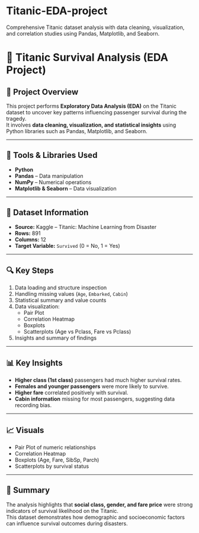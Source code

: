 # Titanic-EDA-project
Comprehensive Titanic dataset analysis with data cleaning, visualization, and correlation studies using Pandas, Matplotlib, and Seaborn.


# 🚢 Titanic Survival Analysis (EDA Project)

## 📘 Project Overview
This project performs **Exploratory Data Analysis (EDA)** on the Titanic dataset to uncover key patterns influencing passenger survival during the tragedy.  
It involves **data cleaning, visualization, and statistical insights** using Python libraries such as Pandas, Matplotlib, and Seaborn.

---

## 🧰 Tools & Libraries Used
- **Python**
- **Pandas** – Data manipulation  
- **NumPy** – Numerical operations  
- **Matplotlib & Seaborn** – Data visualization  

---

## 📂 Dataset Information
- **Source:** Kaggle – Titanic: Machine Learning from Disaster  
- **Rows:** 891  
- **Columns:** 12  
- **Target Variable:** `Survived` (0 = No, 1 = Yes)

---

## 🔍 Key Steps
1. Data loading and structure inspection  
2. Handling missing values (`Age`, `Embarked`, `Cabin`)  
3. Statistical summary and value counts  
4. Data visualization:
   - Pair Plot
   - Correlation Heatmap
   - Boxplots
   - Scatterplots (Age vs Pclass, Fare vs Pclass)
5. Insights and summary of findings

---

## 📊 Key Insights
- **Higher class (1st class)** passengers had much higher survival rates.  
- **Females and younger passengers** were more likely to survive.  
- **Higher fare** correlated positively with survival.  
- **Cabin information** missing for most passengers, suggesting data recording bias.

---

## 📈 Visuals
- Pair Plot of numeric relationships  
- Correlation Heatmap  
- Boxplots (Age, Fare, SibSp, Parch)  
- Scatterplots by survival status  

---

## 🧠 Summary
The analysis highlights that **social class, gender, and fare price** were strong indicators of survival likelihood on the Titanic.  
This dataset demonstrates how demographic and socioeconomic factors can influence survival outcomes during disasters.
